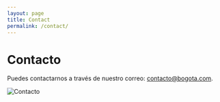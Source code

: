 ```yaml
---
layout: page
title: Contact
permalink: /contact/
---
```


# Contacto

Puedes contactarnos a través de nuestro correo: contacto@bogota.com.

![Contacto](https://cdn.pixabay.com/photo/2015/06/20/13/42/button-815779_640.png)
